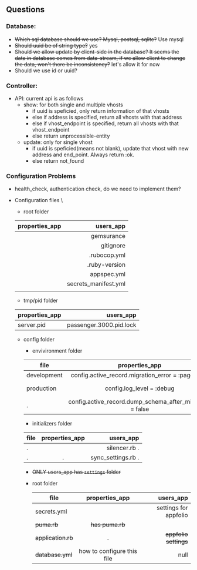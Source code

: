 ## Questions

### Database:
- <s>Which sql database should we use? Mysql, postsql, sqlite?</s> Use mysql
- <s>Should uuid be of string type?</s> yes
- <s>Should we allow update by client-side in the database? It seems the data in database comes from data-stream, if we allow client to change the data, won't there be inconsistency?</s> let's allow it for now
- Should we use id or uuid?

### Controller:
- API: current api is as follows
  - show: for both single and multiple vhosts
    - if uuid is speficied, only return information of that vhosts
    - else if address is specified, return all vhosts with that address
    - else if vhost_endpoint is specified, return all vhosts with that vhost_endpoint
    - else return unprocessible-entity 
  - update: only for single vhost
    - if uuid is speficied(means not blank), update that vhost with new address and end_point. Always return :ok.
    - else return not_found
   
### Configuration Problems
- health_check, authentication check, do we need to implement them?
- Configuration files \
  - root folder 
  
  |properties_app | users_app           | 
  |---------------|--------------------:|
  |               |gemsurance           |
  |               |gitignore            |
  |               | .rubocop.yml        |
  |               | .ruby-version       |
  |               | appspec.yml         |
  |               | secrets_manifest.yml|
  |               |                     |

  - tmp/pid folder
  
  |properties_app | users_app           | 
  |---------------|--------------------:|
  | server.pid    |passenger.3000.pid.lock|
   
  - config folder
    - envivironment folder
    
     |file |properties_app | users_app           | 
     |---  |:-------------:|--------------------:|
     |development|config.active_record.migration_error = :page_load|   |
     |production|config.log_level = :debug|config.log_level = :info|
     | .   |config.active_record.dump_schema_after_migration = false|  |
  
    - initializers folder
    
     |file |properties_app | users_app           | 
     |---  |:-------------:|--------------------:|
     | .   |               | silencer.rb .       |
     | .   | .             | sync_settings.rb .  |
   
    - <s>ONLY users_app has `settings` folder</s>
      
    - root folder
    
      |file |properties_app | users_app           | 
      |---  |:-------------:|--------------------:|
      |secrets.yml|         | settings for appfolio|
      | <s>puma.rb</s> | <s>has puma.rb</s>   |                 |
      |<s>application.rb</s>| .    |  <s> appfolio settings</s> | 
      |<s>database.yml| how to configure this file | null|
      
